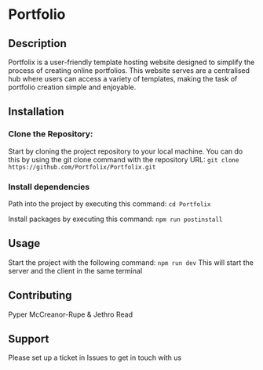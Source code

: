 # Portfolio

## Description
Portfolix is a user-friendly template hosting website designed to simplify the process of creating online portfolios. This website serves are a centralised hub where users can access a variety of templates, making the task of portfolio creation simple and enjoyable.

## Installation 
### Clone the Repository: 
Start by cloning the project repository to your local machine. You can do this by using the git clone command with the repository URL:
`git clone https://github.com/Portfolix/Portfolix.git`


### Install dependencies
Path into the project by executing this command: 
`cd Portfolix`

Install packages by executing this command:
`npm run postinstall`

## Usage 
Start the project with the following command:
`npm run dev`
This will start the server and the client in the same terminal

## Contributing 
Pyper McCreanor-Rupe & Jethro Read

## Support
Please set up a ticket in Issues to get in touch with us 